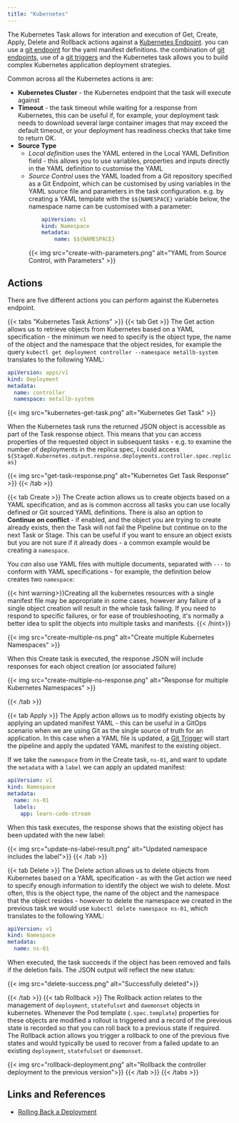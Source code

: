 ```yaml
---
title: "Kubernetes"
---
```


The Kubernetes Task allows for interation and execution of Get, Create, Apply, Delete and Rollback actions against a [Kubernetes Endpoint](/configure/endpoints/kubernetes). you can use a [git endpoint](/configure/endpoints/git) for the yaml manifest definitions. the combination of [git endpoints](/configure/endpoints/git), use of a [git triggers](/triggers/git) and the Kubernetes task allows you to build complex Kubernetes application deployment strategies.

Common across all the Kubernetes actions is are:
* **Kubernetes Cluster** - the Kubernetes endpoint that the task will execute against
* **Timeout** - the task timeout while waiting for a response from Kubernetes, this can be useful if, for example, your deployment task needs to download several large container images that may exceed the default timeout, or your deployment has readiness checks that take time to return OK.
* **Source Type**
  * *Local definition* uses the YAML entered in the Local YAML Definition field - this allows you to use variables, properties and inputs directly in the YAML definition to customise the YAML
  * *Source Control* uses the YAML loaded from a Git repository specified as a Git Endpoint, which can be customised by using variables in the YAML source file and parameters in the task configuration. e.g. by creating a YAML template with the `$${NAMESPACE}` variable below, the namespace name can be customised with a parameter:
    ```yaml
        apiVersion: v1
        kind: Namespace
        metadata:
            name: $${NAMESPACE}
    ```
    {{< img src="create-with-parameters.png" alt="YAML from Source Control, with Parameters" >}}

## Actions
There are five different actions you can perform against the Kubernetes endpoint.

{{< tabs "Kubernetes Task Actions" >}}
{{< tab Get >}}
The Get action allows us to retrieve objects from Kubernetes based on a YAML specification - the minimum we need to specify is the object type, the name of the object and the namespace that the object resides, for example the query `kubectl get deployment controller --namespace metallb-system` translates to the following YAML:

```yaml
apiVersion: apps/v1
kind: Deployment
metadata:
  name: controller
  namespace: metallb-system
```


{{< img src="kubernetes-get-task.png" alt="Kubernetes Get Task" >}}

When the Kubernetes task runs the returned JSON object is accessible as part of the Task response object. This means that you can access properties of the requested object in subsequent tasks - e.g. to examine the number of deployments in the replica spec, I could access `${Stage0.Kubernetes.output.response.deployments.controller.spec.replicas}`

{{< img src="get-task-response.png" alt="Kubernetes Get Task Response" >}}
{{< /tab >}}

{{< tab Create >}}
The Create action allows us to create objects based on a YAML specification, and as is common accross all tasks you can use locally defined or Git sourced YAML definitions. There is also an option to **Continue on conflict** - if enabled, and the object you are trying to create already exists, then the Task will not fail the Pipeline but continue on to the next Task or Stage. This can be useful if you want to ensure an object exists but you are not sure if it already does - a common example would be creating a `namespace`.

You *can* also use YAML files with multiple documents, separated with `---` to conform with YAML specifications - for example, the definition below creates two `namespace`:

{{< hint warning>}}Creating all the kubernetes resources with a single manifest file may be appropriate in some cases, however any failure of a single object creation will result in the whole task failing. If you need to respond to specific failures, or for ease of troubleshooting, it's normally a better idea to split the objects into multiple tasks and manifests.
{{< /hint>}}

{{< img src="create-multiple-ns.png" alt="Create multiple Kubernetes Namespaces" >}}

When this Create task is executed, the response JSON will include responses for each object creation (or associated failure)

{{< img src="create-multiple-ns-response.png" alt="Response for multiple Kubernetes Namespaces" >}}

{{< /tab >}}

{{< tab Apply >}}
The Apply action allows us to modify existing objects by applying an updated manifest YAML - this can be useful in a GitOps scenario when we are using Git as the single source of truth for an application. In this case when a YAML file is updated, a [Git Trigger](/triggers/git) will start the pipeline and apply the updated YAML manifest to the existing object.

If we take the `namespace` from in the Create task, `ns-01`, and want to update the `metadata` with a `label` we can apply an updated manifest:

```yaml
apiVersion: v1
kind: Namespace
metadata:
  name: ns-01
  labels:
    app: learn-code-stream
```

When this task executes, the response shows that the existing object has been updated with the new label:

{{< img src="update-ns-label-result.png" alt="Updated namespace includes the label">}}
{{< /tab >}}

{{< tab Delete >}}
The Delete action allows us to delete objects from Kubernetes based on a YAML specification - as with the Get action we need to specify enough information to identify the object we wish to delete. Most often, this is the object type, the name of the object and the namespace that the object resides - however to delete the namespace we created in the previous task we would use `kubectl delete namespace ns-01`, which translates to the following YAML:

```yaml
apiVersion: v1
kind: Namespace
metadata:
  name: ns-01
```

When executed, the task succeeds if the object has been removed and fails if the deletion fails. The JSON output will reflect the new status:

{{< img src="delete-success.png" alt="Successfully deleted">}}

{{< /tab >}}
{{< tab Rollback >}}
The Rollback action relates to the management of `deployment`, `statefulset` and `daemonset` objects in kubernetes. Whenever the Pod template (`.spec.template`) properties for these objects are modified a rollout is triggered and a record of the previous state is recorded so that you can roll back to a previous state if required. The Rollback action allows you trigger a rollback to one of the previous five states and would typically be used to recover from a failed update to an existing `deployment`, `statefulset` or `daemonset`.

{{< img src="rollback-deployment.png" alt="Rollback the controller deployment to the previous version">}}
{{< /tab >}}
{{< /tabs >}}


## Links and References
* [Rolling Back a Deployment](https://kubernetes.io/docs/concepts/workloads/controllers/deployment/#rolling-back-a-deployment)
